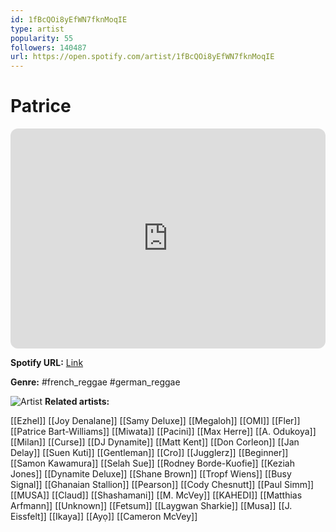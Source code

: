 ```yaml
---
id: 1fBcQOi8yEfWN7fknMoqIE
type: artist
popularity: 55
followers: 140487
url: https://open.spotify.com/artist/1fBcQOi8yEfWN7fknMoqIE
---
```

# Patrice

<iframe style="border-radius:12px" src="https://open.spotify.com/embed/artist/1fBcQOi8yEfWN7fknMoqIE" width="100%" height="352" frameBorder="0" allowfullscreen="" allow="autoplay; clipboard-write; encrypted-media; fullscreen; picture-in-picture" loading="lazy"></iframe>

**Spotify URL:** [Link](https://open.spotify.com/artist/1fBcQOi8yEfWN7fknMoqIE)

**Genre:**  #french_reggae #german_reggae

![Artist](https://i.scdn.co/image/ab6761610000e5ebd1d687129d6a987949f79f73)
**Related artists:**

[[Ezhel]]
[[Joy Denalane]]
[[Samy Deluxe]]
[[Megaloh]]
[[OMI]]
[[Fler]]
[[Patrice Bart-Williams]]
[[Miwata]]
[[Pacini]]
[[Max Herre]]
[[A. Odukoya]]
[[Milan]]
[[Curse]]
[[DJ Dynamite]]
[[Matt Kent]]
[[Don Corleon]]
[[Jan Delay]]
[[Suen Kuti]]
[[Gentleman]]
[[Cro]]
[[Jugglerz]]
[[Beginner]]
[[Samon Kawamura]]
[[Selah Sue]]
[[Rodney Borde-Kuofie]]
[[Keziah Jones]]
[[Dynamite Deluxe]]
[[Shane Brown]]
[[Tropf Wiens]]
[[Busy Signal]]
[[Ghanaian Stallion]]
[[Pearson]]
[[Cody Chesnutt]]
[[Paul Simm]]
[[MUSA]]
[[Claud]]
[[Shashamani]]
[[M. McVey]]
[[KAHEDI]]
[[Matthias Arfmann]]
[[Unknown]]
[[Fetsum]]
[[Laygwan Sharkie]]
[[Musa]]
[[J. Eissfelt]]
[[Ikaya]]
[[Ayọ]]
[[Cameron McVey]]
